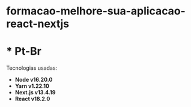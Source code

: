 # formacao-melhore-sua-aplicacao-react-nextjs

# * Pt-Br

Tecnologias usadas:

* **Node v16.20.0**
* **Yarn v1.22.10**
* **Next.js v13.4.19**
* **React v18.2.0**
